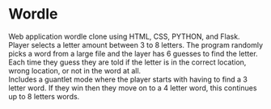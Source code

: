 # Wordle
Web application wordle clone using HTML, CSS, PYTHON, and Flask.<br>
Player selects a letter amount between 3 to 8 letters. 
The program randomly picks a word from a large file and the layer has 6 guesses to find the letter. 
Each time they guess they are told if the letter is in the correct location, wrong location, or not in the word at all.<br>
Includes a guantlet mode where the player starts with having to find a 3 letter word. 
If they win then they move on to a 4 letter word, this continues up to 8 letters words. 
